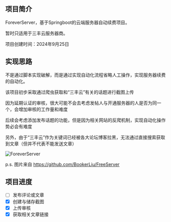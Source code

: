 ## 项目简介

ForeverServer，基于Springboot的云端服务器自动续费项目。

暂时只适用于三丰云服务器商。

项目创建时间：2024年9月25日

## 实现思路

不是通过脚本实现破解，而是通过实现自动化流程省略人工操作，实现服务器续费的自动化。

该项目初步采取通过爬虫获取和“三丰云”有关的话题进行截图上传

因为延期认证的审核，很大可能不会去考虑发帖人与开通服务器的人是否为同一个，会增加审核的工作量和难度

后续会考虑添加发布话题的功能，但是因为相关网站的反爬机制，实现自动化操作势必会有难度

另外，由于“三丰云”作为关键词已经被各大论坛博客拉黑，无法通过直接搜索获取到文章（但并不代表不能发送文章）

![ForeverServer](https://github.com/Demo-Liu/MyPicture/raw/master/FreeServer%E5%BB%B6%E6%9C%9F2.0.png)

p.s. 图片来自 https://github.com/BookerLiu/FreeServer

## 项目进度

- [ ] 发布评论或文章
- [x] 创建与储存截图
- [x] 上传审核
- [x] 获取相关文章链接

